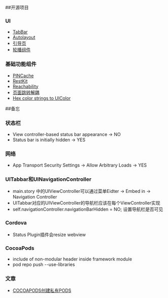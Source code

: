 ##开源项目

### UI
- [TabBar](https://github.com/ezescaruli/ESTabBarController.git)
- [Autolayout](https://github.com/SnapKit/Masonry)
- [引导页](https://github.com/bing6/KSGuide.git)
- [轮播组件](https://github.com/tedy51/BannerLoop)


### 基础功能组件
- [PINCache](https://github.com/pinterest/PINCache.git)
- [RestKit](https://github.com/RestKit/RestKit.git)
- [Reachability](https://github.com/tonymillion/Reachability.git)
- [页面跳转解耦](https://github.com/mogujie/MGJRouter)
- [Hex color strings to UIColor](https://github.com/kevinrenskers/UIColor-HexString)

##备忘

### 状态栏
- View controller-based status bar appearance -> NO
- Status bar is initially hidden -> YES

### 网络
- App Transport Security Settings -> Allow Arbitrary Loads -> YES

### UITabbar和UINavigationController
- main.story 中的UIViewController可以通过菜单Eidter -> Embed in -> Navigation Controller
- UITabbar对应的UIViewController的导航栏应该在每个ViewController实现
- self.navigationController.navigationBarHidden = NO; 设置导航栏是否可见

### Cordova
- Status Plugin插件会resize webview

### CocoaPods
-  include of non-modular header inside framework module
  - pod repo push <repoName> <podspec> --use-libraries

### 文章
- [COCOAPODS创建私有PODS](http://www.cnblogs.com/tufeibo/p/5654268.html)
